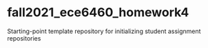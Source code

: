 # fall2021_ece6460_homework4
Starting-point template repository for initializing student assignment repositories

